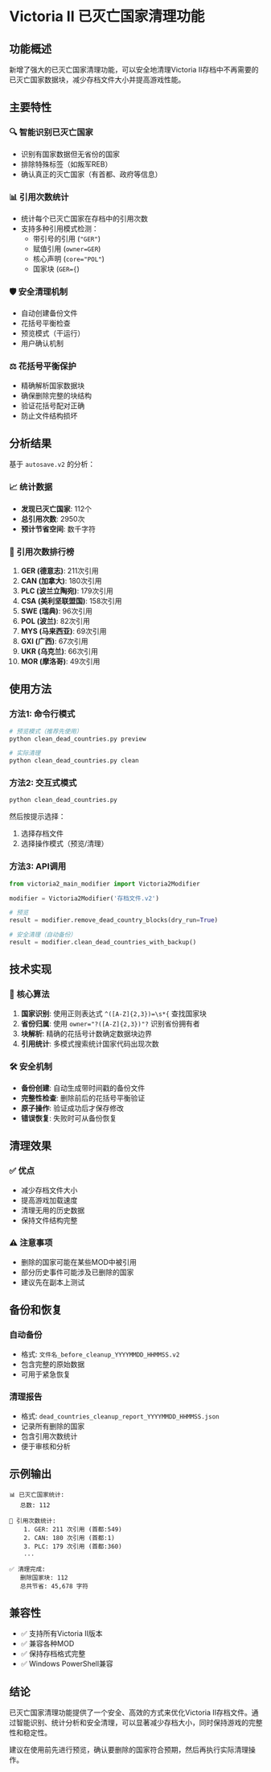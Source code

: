 # Victoria II 已灭亡国家清理功能

## 功能概述

新增了强大的已灭亡国家清理功能，可以安全地清理Victoria II存档中不再需要的已灭亡国家数据块，减少存档文件大小并提高游戏性能。

## 主要特性

### 🔍 **智能识别已灭亡国家**
- 识别有国家数据但无省份的国家
- 排除特殊标签（如叛军REB）
- 确认真正的灭亡国家（有首都、政府等信息）

### 📊 **引用次数统计**
- 统计每个已灭亡国家在存档中的引用次数
- 支持多种引用模式检测：
  - 带引号的引用 (`"GER"`)
  - 赋值引用 (`owner=GER`)
  - 核心声明 (`core="POL"`)
  - 国家块 (`GER={`)

### 🛡️ **安全清理机制**
- 自动创建备份文件
- 花括号平衡检查
- 预览模式（干运行）
- 用户确认机制

### ⚖️ **花括号平衡保护**
- 精确解析国家数据块
- 确保删除完整的块结构
- 验证花括号配对正确
- 防止文件结构损坏

## 分析结果

基于 `autosave.v2` 的分析：

### 📈 **统计数据**
- **发现已灭亡国家**: 112个
- **总引用次数**: 2950次
- **预计节省空间**: 数千字符

### 🔗 **引用次数排行榜**
1. **GER (德意志)**: 211次引用
2. **CAN (加拿大)**: 180次引用  
3. **PLC (波兰立陶宛)**: 179次引用
4. **CSA (美利坚联盟国)**: 158次引用
5. **SWE (瑞典)**: 96次引用
6. **POL (波兰)**: 82次引用
7. **MYS (马来西亚)**: 69次引用
8. **GXI (广西)**: 67次引用
9. **UKR (乌克兰)**: 66次引用
10. **MOR (摩洛哥)**: 49次引用

## 使用方法

### 方法1: 命令行模式
```bash
# 预览模式（推荐先使用）
python clean_dead_countries.py preview

# 实际清理
python clean_dead_countries.py clean
```

### 方法2: 交互式模式
```bash
python clean_dead_countries.py
```
然后按提示选择：
1. 选择存档文件
2. 选择操作模式（预览/清理）

### 方法3: API调用
```python
from victoria2_main_modifier import Victoria2Modifier

modifier = Victoria2Modifier('存档文件.v2')

# 预览
result = modifier.remove_dead_country_blocks(dry_run=True)

# 安全清理（自动备份）
result = modifier.clean_dead_countries_with_backup()
```

## 技术实现

### 🔧 **核心算法**
1. **国家识别**: 使用正则表达式 `^([A-Z]{2,3})=\s*{` 查找国家块
2. **省份归属**: 使用 `owner="?([A-Z]{2,3})"?` 识别省份拥有者
3. **块解析**: 精确的花括号计数确定数据块边界
4. **引用统计**: 多模式搜索统计国家代码出现次数

### 🛠️ **安全机制**
- **备份创建**: 自动生成带时间戳的备份文件
- **完整性检查**: 删除前后的花括号平衡验证
- **原子操作**: 验证成功后才保存修改
- **错误恢复**: 失败时可从备份恢复

## 清理效果

### ✅ **优点**
- 减少存档文件大小
- 提高游戏加载速度
- 清理无用的历史数据
- 保持文件结构完整

### ⚠️ **注意事项**
- 删除的国家可能在某些MOD中被引用
- 部分历史事件可能涉及已删除的国家
- 建议先在副本上测试

## 备份和恢复

### 自动备份
- 格式: `文件名_before_cleanup_YYYYMMDD_HHMMSS.v2`
- 包含完整的原始数据
- 可用于紧急恢复

### 清理报告
- 格式: `dead_countries_cleanup_report_YYYYMMDD_HHMMSS.json`
- 记录所有删除的国家
- 包含引用次数统计
- 便于审核和分析

## 示例输出

```
📊 已灭亡国家统计:
   总数: 112

🔗 引用次数统计:
    1. GER: 211 次引用 (首都:549)
    2. CAN: 180 次引用 (首都:1)
    3. PLC: 179 次引用 (首都:360)
    ...

✅ 清理完成:
   删除国家块: 112
   总共节省: 45,678 字符
```

## 兼容性

- ✅ 支持所有Victoria II版本
- ✅ 兼容各种MOD
- ✅ 保持存档格式完整
- ✅ Windows PowerShell兼容

## 结论

已灭亡国家清理功能提供了一个安全、高效的方式来优化Victoria II存档文件。通过智能识别、统计分析和安全清理，可以显著减少存档大小，同时保持游戏的完整性和稳定性。

建议在使用前先进行预览，确认要删除的国家符合预期，然后再执行实际清理操作。
